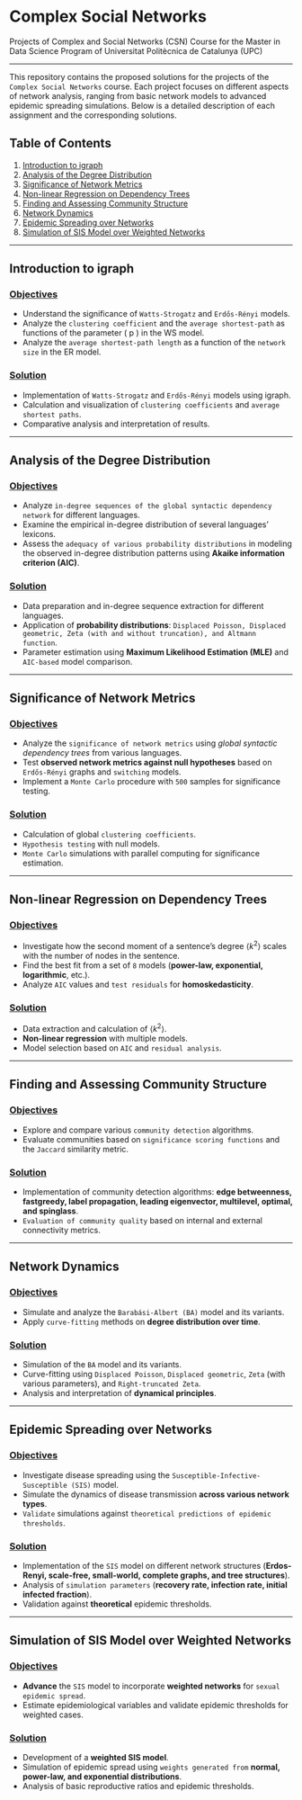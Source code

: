 # Complex Social Networks
Projects of Complex and Social Networks (CSN) Course for the Master in Data Science Program of Universitat Politècnica de Catalunya (UPC)
***

This repository contains the proposed solutions for the projects of the `Complex Social Networks` course. Each project focuses on different aspects of network analysis, ranging from basic network models to advanced epidemic spreading simulations. Below is a detailed description of each assignment and the corresponding solutions.

## Table of Contents

1. [Introduction to igraph](./01.%20Introduction%20to%20igraph/introduction-to-igraph)
2. [Analysis of the Degree Distribution](./02.%20Analysis%20of%20Degree%20Distribution/)
3. [Significance of Network Metrics](./03.%20Significance%20of%20Network%20Metrics/)
4. [Non-linear Regression on Dependency Trees](./04.%20Non-linear%20Regression%20on%20Dependency%20Trees/)
5. [Finding and Assessing Community Structure](./05.%20Finding%20and%20Assessing%20Community%20Structure/)
6. [Network Dynamics](./06.%20Network%20Dynamics/)
7. [Epidemic Spreading over Networks](./07.%20Epidemic%20Spreading%20over%20Networks/)
8. [Simulation of SIS Model over Weighted Networks](./08.%20Simulation%20of%20SIS%20Model%20over%20Weighted%20Networks/)

---

## Introduction to igraph

### [Objectives](./01.%20Introduction%20to%20igraph/docs/intro-to-igraph-statement.pdf)
- Understand the significance of `Watts-Strogatz` and `Erdős-Rényi` models.
- Analyze the `clustering coefficient` and the `average shortest-path` as functions of the parameter \( p \) in the WS model.
- Analyze the `average shortest-path length` as a function of the `network size` in the ER model.

### [Solution](./01.%20Introduction%20to%20igraph/docs/report.pdf)
- Implementation of `Watts-Strogatz` and `Erdős-Rényi` models using igraph.
- Calculation and visualization of `clustering coefficients` and `average shortest paths`.
- Comparative analysis and interpretation of results.

---

## Analysis of the Degree Distribution

### [Objectives](./02.%20Analysis%20of%20Degree%20Distribution/docs/degree-distribution-statement.pdf)
- Analyze `in-degree sequences of the global syntactic dependency network` for different languages.
- Examine the empirical in-degree distribution of several languages’ lexicons.
- Assess the `adequacy of various probability distributions` in modeling the observed in-degree distribution patterns using **Akaike information criterion (AIC)**.

### [Solution](./02.%20Analysis%20of%20Degree%20Distribution/docs/report.pdf)
- Data preparation and in-degree sequence extraction for different languages.
- Application of **probability distributions**: `Displaced Poisson, Displaced geometric, Zeta (with and without truncation), and Altmann function`.
- Parameter estimation using **Maximum Likelihood Estimation (MLE)** and `AIC-based` model comparison.

---

## Significance of Network Metrics

### [Objectives](./03.%20Significance%20of%20Network%20Metrics/docs/significance-of-metrics-statement.pdf)
- Analyze the `significance of network metrics` using *global syntactic dependency trees* from various languages.
- Test **observed network metrics against null hypotheses** based on `Erdős-Rényi` graphs and `switching` models.
- Implement a `Monte Carlo` procedure with `500` samples for significance testing.

### [Solution](./03.%20Significance%20of%20Network%20Metrics/docs/report.pdf)
- Calculation of global `clustering coefficients`.
- `Hypothesis testing` with null models.
- `Monte Carlo` simulations with parallel computing for significance estimation.

---

## Non-linear Regression on Dependency Trees

### [Objectives](./04.%20Non-linear%20Regression%20on%20Dependency%20Trees/docs/Non-linear-regression-on-dependency-trees-statement.pdf)
- Investigate how the second moment of a sentence’s degree $\langle k^2 \rangle$ scales with the number of nodes in the sentence.
- Find the best fit from a set of `8` models (**power-law, exponential, logarithmic**, etc.).
- Analyze `AIC` values and `test residuals` for **homoskedasticity**.

### [Solution](./04.%20Non-linear%20Regression%20on%20Dependency%20Trees/docs/report.pdf)
- Data extraction and calculation of $\langle k^2 \rangle$.
- **Non-linear regression** with multiple models.
- Model selection based on `AIC` and `residual analysis`.

---

## Finding and Assessing Community Structure

### [Objectives](./05.%20Finding%20and%20Assessing%20Community%20Structure/docs/Finding-and-assessing-community-structure-statement.pdf)
- Explore and compare various `community detection` algorithms.
- Evaluate communities based on `significance scoring functions` and the `Jaccard` similarity metric.

### [Solution](./05.%20Finding%20and%20Assessing%20Community%20Structure/docs/report.pdf)
- Implementation of community detection algorithms: **edge betweenness, fastgreedy, label propagation, leading eigenvector, multilevel, optimal, and spinglass**.
- `Evaluation of community quality` based on internal and external connectivity metrics.

---

## Network Dynamics

### [Objectives](./06.%20Network%20Dynamics/docs/network-dynamics-statement.pdf)
- Simulate and analyze the `Barabási-Albert (BA)` model and its variants.
- Apply `curve-fitting` methods on **degree distribution over time**.

### [Solution](./06.%20Network%20Dynamics/docs/report.pdf)
- Simulation of the `BA` model and its variants.
- Curve-fitting using `Displaced Poisson`, `Displaced geometric`, `Zeta` (with various parameters), and `Right-truncated Zeta`.
- Analysis and interpretation of **dynamical principles**.

---

## Epidemic Spreading over Networks

### [Objectives](./07.%20Epidemic%20Spreading%20over%20Networks/docs/Simulation-of-SIS-model-over-networks-statement.pdf)
- Investigate disease spreading using the `Susceptible-Infective-Susceptible (SIS)` model.
- Simulate the dynamics of disease transmission **across various network types**.
- `Validate` simulations against `theoretical predictions of epidemic thresholds`.

### [Solution](./07.%20Epidemic%20Spreading%20over%20Networks/docs/report.pdf)
- Implementation of the `SIS` model on different network structures (**Erdos-Renyi, scale-free, small-world, complete graphs, and tree structures**).
- Analysis of `simulation parameters` (**recovery rate, infection rate, initial infected fraction**).
- Validation against **theoretical** epidemic thresholds.

---

## Simulation of SIS Model over Weighted Networks

### [Objectives](./08.%20Simulation%20of%20SIS%20Model%20over%20Weighted%20Networks/docs/proposal.pdf)
- **Advance** the `SIS` model to incorporate **weighted networks** for `sexual epidemic spread`.
- Estimate epidemiological variables and validate epidemic thresholds for weighted cases.

### [Solution](./08.%20Simulation%20of%20SIS%20Model%20over%20Weighted%20Networks/docs/report.pdf)
- Development of a **weighted SIS model**.
- Simulation of epidemic spread using `weights generated from` **normal, power-law, and exponential distributions**.
- Analysis of basic reproductive ratios and epidemic thresholds.
